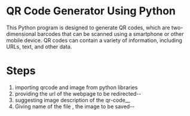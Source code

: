 
# QR Code Generator Using Python

This Python program is designed to generate QR codes, which are two-dimensional barcodes that can be scanned using a smartphone or other mobile device. QR codes can contain a variety of information, including URLs, text, and other data.

# Steps 

1. importing qrcode and image from python libraries
2. providing the url of the webpage to be redirected--
3. suggesting image description of the qr-code__
4. Giving name of the file , the image to be saved--

